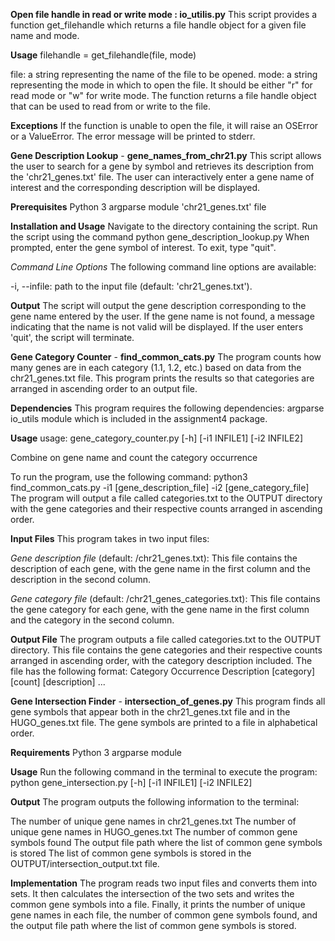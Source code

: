 **Open file handle in read or write mode : io_utilis.py**
This script provides a function get_filehandle which returns a file handle object for a given file name and mode.

**Usage**
filehandle = get_filehandle(file, mode)

file: a string representing the name of the file to be opened.
mode: a string representing the mode in which to open the file. It should be either "r" for read mode or "w" for write mode.
The function returns a file handle object that can be used to read from or write to the file.

**Exceptions**
If the function is unable to open the file, it will raise an OSError or a ValueError. The error message will be printed to stderr.


**Gene Description Lookup** - **gene_names_from_chr21.py**
This script allows the user to search for a gene by symbol and retrieves its description from the 'chr21_genes.txt' file. The user can interactively enter a gene name of interest and the corresponding description will be displayed.

**Prerequisites**
Python 3
argparse module
'chr21_genes.txt' file

**Installation and Usage**
Navigate to the directory containing the script.
Run the script using the command python gene_description_lookup.py
When prompted, enter the gene symbol of interest. To exit, type "quit".

*Command Line Options*
The following command line options are available:

-i, --infile: path to the input file (default: 'chr21_genes.txt').

**Output**
The script will output the gene description corresponding to the gene name entered by the user.
If the gene name is not found, a message indicating that the name is not valid will be displayed. 
If the user enters 'quit', the script will terminate.

**Gene Category Counter** - **find_common_cats.py**
The program counts how many genes are in each category (1.1, 1.2, etc.) based on data from the chr21_genes.txt file. 
This program prints the results so that categories are arranged in ascending order to an output file.

**Dependencies**
This program requires the following dependencies:
argparse
io_utils module which is included in the assignment4 package.

**Usage**
usage: gene_category_counter.py [-h] [-i1 INFILE1] [-i2 INFILE2]

Combine on gene name and count the category occurrence

To run the program, use the following command:
python3 find_common_cats.py -i1 [gene_description_file] -i2 [gene_category_file]
The program will output a file called categories.txt to the OUTPUT directory with the gene categories and their respective counts arranged in ascending order.

**Input Files**
This program takes in two input files:

*Gene description file* (default: /chr21_genes.txt): 
This file contains the description of each gene, with the gene name in the first column and the description in the second column.

*Gene category file* (default: /chr21_genes_categories.txt): 
This file contains the gene category for each gene, with the gene name in the first column and the category in the second column.

**Output File**
The program outputs a file called categories.txt to the OUTPUT directory.
This file contains the gene categories and their respective counts arranged in ascending order, with the category description included. 
The file has the following format:
Category    Occurrence  Description
[category]  [count]     [description]
...

**Gene Intersection Finder** - **intersection_of_genes.py**
This program finds all gene symbols that appear both in the chr21_genes.txt file and in the HUGO_genes.txt file. 
The gene symbols are printed to a file in alphabetical order.

**Requirements**
Python 3
argparse module

**Usage**
Run the following command in the terminal to execute the program:
python gene_intersection.py [-h] [-i1 INFILE1] [-i2 INFILE2]

**Output**
The program outputs the following information to the terminal:

The number of unique gene names in chr21_genes.txt
The number of unique gene names in HUGO_genes.txt
The number of common gene symbols found
The output file path where the list of common gene symbols is stored
The list of common gene symbols is stored in the OUTPUT/intersection_output.txt file.

**Implementation**
The program reads two input files and converts them into sets. It then calculates the intersection of the two sets 
and writes the common gene symbols into a file. Finally, it prints the number of unique gene names in each file, 
the number of common gene symbols found, and the output file path where the list of common gene symbols is stored.